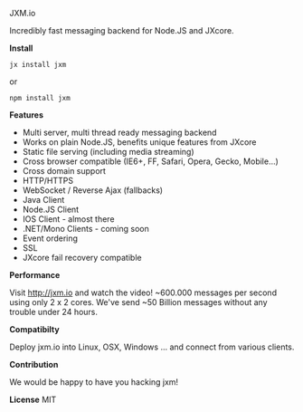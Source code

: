 JXM.io

Incredibly fast messaging backend for Node.JS and JXcore.

**Install**

```
jx install jxm
```

or

```
npm install jxm
```

**Features**

- Multi server, multi thread ready messaging backend
- Works on plain Node.JS, benefits unique features from JXcore
- Static file serving (including media streaming)
- Cross browser compatible (IE6+, FF, Safari, Opera, Gecko, Mobile...)
- Cross domain support
- HTTP/HTTPS
- WebSocket / Reverse Ajax (fallbacks)
- Java Client
- Node.JS Client
- IOS Client - almost there
- .NET/Mono Clients - coming soon
- Event ordering
- SSL
- JXcore fail recovery compatible


**Performance**

Visit http://jxm.io and watch the video! ~600.000 messages per second using only 2 x 2 cores. We've send ~50 Billion
messages without any trouble under 24 hours.

**Compatibilty**

Deploy jxm.io into Linux, OSX, Windows ... and connect from various clients.

**Contribution**

We would be happy to have you hacking jxm!

**License**
MIT
